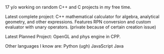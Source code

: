 17 y/o working on random C++ and C projects in my free time.

Latest complete project: C++ mathematical calculator for algebra, analytical geometry, and other expressions. Features RPN conversion and custom evaluator with unary operators. (private because of certain creation issue)


Latest Planned Project: OpenGL and phys engine in CPP.

Other languages I know are:
Python (ugh)
JavaScript
Java
